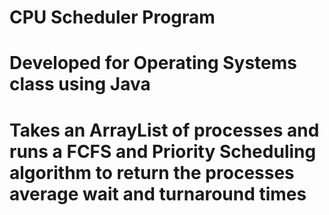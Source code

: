 # CPU Scheduler Program
# Developed for Operating Systems class using Java
# Takes an ArrayList of processes and runs a FCFS and Priority Scheduling algorithm to return the processes average wait and turnaround times
